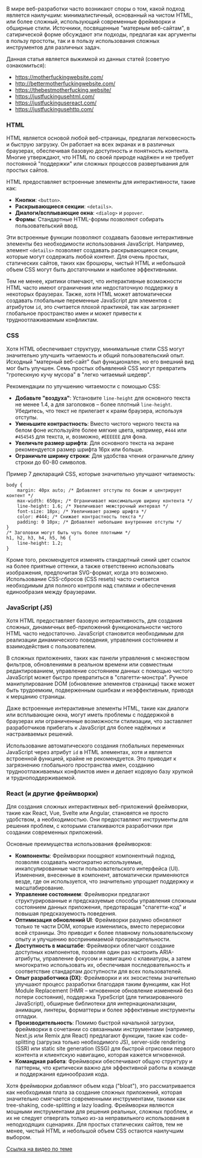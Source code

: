В мире веб-разработки часто возникают споры о том, какой подход является наилучшим: минималистичный, основанный на чистом HTML, или более сложный, использующий современные фреймворки и обширные стили. Источники, посвященные "матерным веб-сайтам", в сатирической форме обсуждают эти подходы, предлагая как аргументы в пользу простоты, так и в пользу использования сложных инструментов для различных задач.

Данная статья является выжимкой из данных статей (советую ознакомиться):
- https://motherfuckingwebsite.com/
- http://bettermotherfuckingwebsite.com/
- https://thebestmotherfucking.website/
- https://justfuckingusehtml.com/
- https://justfuckingusereact.com/
- https://justfuckingusehttp.com/

### HTML

HTML является основой любой веб-страницы, предлагая легковесность и быструю загрузку. Он работает на всех экранах и в различных браузерах, обеспечивая базовую доступность и понятность контента. Многие утверждают, что HTML по своей природе надёжен и не требует постоянной "поддержки" или сложных процессов развертывания для простых сайтов.

HTML предоставляет встроенные элементы для интерактивности, такие как:

- **Кнопки**: `<button>`.
- **Раскрывающиеся секции**: `<details>`.
- **Диалоги/всплывающие окна**: `<dialog>` и `popover`.
- **Формы**: Стандартные HTML-формы позволяют собирать пользовательский ввод.

Эти встроенные функции позволяют создавать базовые интерактивные элементы без необходимости использования JavaScript. Например, элемент `<details>` позволяет создавать раскрывающиеся секции, которые могут содержать любой контент. Для очень простых, статических сайтов, таких как брошюры, чистый HTML и небольшой объем CSS могут быть достаточными и наиболее эффективными.

Тем не менее, критики отмечают, что интерактивные возможности HTML часто имеют ограничения или недостаточную поддержку в некоторых браузерах. Также, хотя HTML может автоматически создавать глобальные переменные JavaScript для элементов с атрибутом `id`, это считается плохой практикой, так как загрязняет глобальное пространство имен и может привести к трудноотлаживаемым конфликтам.

### CSS

Хотя HTML обеспечивает структуру, минимальные стили CSS могут значительно улучшить читаемость и общий пользовательский опыт. Исходный "матерный веб-сайт" был функционален, но его внешний вид мог быть улучшен. Семь простых объявлений CSS могут превратить "гротескную кучу мусора" в "легко читаемый шедевр".

Рекомендации по улучшению читаемости с помощью CSS:

- **Добавьте "воздуха"**: Установите `line-height` для основного текста не менее 1.4, а для заголовков – более плотный `line-height`. Убедитесь, что текст не прилегает к краям браузера, используя отступы.
- **Уменьшите контрастность**: Вместо чистого черного текста на белом фоне используйте более мягкие цвета, например, `#444` или `#454545` для текста, и, возможно, `#EEEEEE` для фона.
- **Увеличьте размер шрифта**: Для основного текста на экране рекомендуется размер шрифта 16px или больше.
- **Ограничьте ширину строки**: Для удобства чтения ограничьте длину строки до 60-80 символов.

Пример 7 деклараций CSS, которые значительно улучшают читаемость:

```
body {
    margin: 40px auto; /* Добавляет отступы по бокам и центрирует контент */
    max-width: 650px; /* Ограничивает максимальную ширину контента */
    line-height: 1.6; /* Увеличивает межстрочный интервал */
    font-size: 18px; /* Увеличивает размер шрифта */
    color: #444; /* Снижает контрастность текста */
    padding: 0 10px; /* Добавляет небольшие внутренние отступы */
}
/* Заголовки могут быть чуть более плотными */
h1, h2, h3, h4, h5, h6 {
    line-height: 1.2;
}
```

Кроме того, рекомендуется изменять стандартный синий цвет ссылок на более приятные оттенки, а также ответственно использовать изображения, предпочитая SVG-формат, когда это возможно. Использование CSS-сбросов (CSS resets) часто считается необходимым для полного контроля над стилями и обеспечения единообразия между браузерами.

### JavaScript (JS)

Хотя HTML предоставляет базовую интерактивность, для создания сложных, динамичных веб-приложений функциональности чистого HTML часто недостаточно. JavaScript становится необходимым для реализации динамического поведения, управления состоянием и взаимодействия с пользователем.

В сложных приложениях, таких как панели управления с множеством фильтров, обновлениями в реальном времени или совместным редактированием, управление состоянием данных с помощью чистого JavaScript может быстро превратиться в "спагетти-монстра". Ручное манипулирование DOM (обновление элементов страницы) также может быть трудоемким, подверженным ошибкам и неэффективным, приводя к мерцанию страницы.

Даже встроенные интерактивные элементы HTML, такие как диалоги или всплывающие окна, могут иметь проблемы с поддержкой в браузерах или ограниченные возможности стилизации, что заставляет разработчиков прибегать к JavaScript для более надёжных и настраиваемых решений.

Использование автоматического создания глобальных переменных JavaScript через атрибут `id` в HTML элементах, хотя и является встроенной функцией, крайне не рекомендуется. Это приводит к загрязнению глобального пространства имен, созданию трудноотлаживаемых конфликтов имен и делает кодовую базу хрупкой и трудноподдерживаемой.

### React (и другие фреймворки)

Для создания сложных интерактивных веб-приложений фреймворки, такие как React, Vue, Svelte или Angular, становятся не просто удобством, а необходимостью. Они предоставляют инструменты для решения проблем, с которыми сталкиваются разработчики при создании современных приложений.

Основные преимущества использования фреймворков:

- **Компоненты**: Фреймворки поощряют компонентный подход, позволяя создавать многократно используемые, инкапсулированные части пользовательского интерфейса (UI). Изменения, внесенные в компонент, автоматически применяются везде, где он используется, что значительно упрощает поддержку и масштабирование.
- **Управление состоянием**: Фреймворки предлагают структурированные и предсказуемые способы управления сложным состоянием данных приложения, предотвращая "спагетти-код" и повышая предсказуемость поведения.
- **Оптимизация обновлений UI**: Фреймворки разумно обновляют только те части DOM, которые изменились, вместо перерисовки всей страницы. Это приводит к более плавному пользовательскому опыту и улучшению воспринимаемой производительности.
- **Доступность в масштабе**: Фреймворки облегчают создание доступных компонентов, позволяя один раз настроить ARIA-атрибуты, управление фокусом и навигацию с клавиатуры, а затем многократно использовать их, обеспечивая последовательность и соответствие стандартам доступности для всех пользователей.
- **Опыт разработчика (DX)**: Фреймворки и их экосистемы значительно улучшают процесс разработки благодаря таким функциям, как Hot Module Replacement (HMR – мгновенное обновление изменений без потери состояния), поддержка TypeScript (для типизированного JavaScript), обширные библиотеки для интернационализации, анимации, линтеры, форматтеры и более эффективные инструменты отладки.
- **Производительность**: Помимо быстрой начальной загрузки, фреймворки в сочетании со связанными инструментами (например, Next.js или Remix для React) предлагают функции, такие как code-splitting (загрузка только необходимого JS), server-side rendering (SSR) или static site generation (SSG) для быстрой отрисовки первого контента и клиентскую навигацию, которая кажется мгновенной.
- **Командная работа**: Фреймворки обеспечивают общую структуру и паттерны, что критически важно для эффективной работы в команде и поддержания единообразия кода.

Хотя фреймворки добавляют объем кода ("bloat"), это рассматривается как необходимая плата за создание сложных приложений, которая значительно смягчается современными инструментами, такими как tree-shaking, code-splitting и lazy loading. Фреймворки являются мощными инструментами для решения реальных, сложных проблем, и их не следует отвергать только из-за неправильного использования в неподходящих сценариях. Для простых статических сайтов, тем не менее, чистый HTML и небольшой объем CSS остаются наилучшим выбором.

[Ссылка на видео по теме](https://youtu.be/BQnLsQwWdpY?si=me4n9Jo6D4atI2EF)